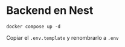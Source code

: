 # Backend en Nest
 
```
docker compose up -d
```
 
Copiar el ```.env.template``` y renombrarlo a ```.env```

